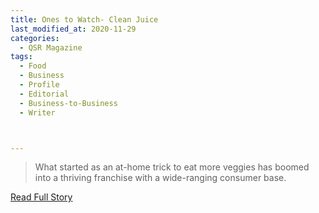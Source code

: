 ```yaml
---
title: Ones to Watch- Clean Juice
last_modified_at: 2020-11-29
categories:
  - QSR Magazine
tags:
  - Food
  - Business
  - Profile
  - Editorial 
  - Business-to-Business
  - Writer



---
```


> What started as an at-home trick to eat more veggies has boomed into a thriving franchise with a wide-ranging consumer base. 

<a href="http://www.ourdigitalmags.com/publication/?i=576612&ver=html5&p=32" target="_blank">Read Full Story</a>

